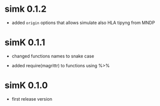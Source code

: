 # simk 0.1.2

* added `origin` options that allows simulate also HLA tipyng from MNDP 

# simK 0.1.1

* changed functions names to snake case

* added require(magrittr) to functions using %>% 

# simK 0.1.0

* first release version
